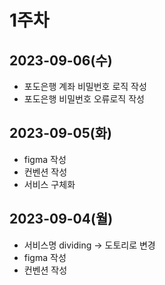 
# 1주차
## 2023-09-06(수)
- 포도은행 계좌 비밀번호 로직 작성
- 포도은행 비밀번호 오류로직 작성

## 2023-09-05(화)
- figma 작성
- 컨벤션 작성
- 서비스 구체화

## 2023-09-04(월)
- 서비스명 dividing -> 도토리로 변경
- figma 작성
- 컨벤션 작성
